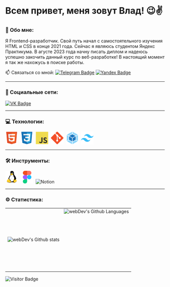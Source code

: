 
# Всем привет, меня зовут Влад! 😉✌



### 🤗 Обо мне:

Я Frontend-разработчик. Свой путь начал с самостоятельного изучения HTML и CSS в конце 2021 года. Сейчас я являюсь студентом Яндекс Практикума. В агусте 2023 года начну писать диплом и надеюсь успешно закочить данный курс по веб-разработке! В настоящий момент я так же нахожусь в поиске работы. 

:mailbox: Связаться со мной: [![Telegram Badge](https://img.shields.io/badge/-Kharchenko1994-blue?style=flat&logo=Telegram&logoColor=white)](https://t.me/Kharchenko1994) [![Yandex Badge](https://img.shields.io/badge/-Яндекс-yellow)](mailto:hv743163@yandex.ru) 

---

### 🤝 Социальные сети:

<div>
  <a href="https://vk.com/v.kharchenko94" target="_blank">
    <img src="https://cdn-icons-png.flaticon.com/512/145/145813.png" width="40" height="40" alt="VK Badge"/>
  </a>
</div>
  
---

### 💻 Технологии:

<div>
  <img src="https://github.com/devicons/devicon/blob/master/icons/html5/html5-original.svg" title="HTML" alt="HTML" width="40" height="40"/>&nbsp
  <img src="https://github.com/devicons/devicon/blob/master/icons/css3/css3-original.svg" title="CSS" alt="CSS" width="40" height="40"/>&nbsp
  <img src="https://github.com/devicons/devicon/blob/master/icons/javascript/javascript-original.svg" title="JS" alt="JS" width="40" height="40"/>&nbsp
  <img src="https://github.com/devicons/devicon/blob/master/icons/git/git-original.svg" title="Git" alt="Git" width="40" height="40"/>&nbsp
  <!-- <img src="https://github.com/devicons/devicon/blob/master/icons/nodejs/nodejs-original.svg" title="Node.js" alt="Node.js" width="40" height="40"/>&nbsp -->
  <img src="https://github.com/devicons/devicon/blob/master/icons/webpack/webpack-original.svg" title="Webpack" alt="Webpack" width="40" height="40"/>&nbsp;
  <img src="https://github.com/devicons/devicon/blob/master/icons/tailwindcss/tailwindcss-plain.svg" title="TailwindCSS" alt="TailwindCSS" width="40" height="40"/>&nbsp;
</div>

---

### 🛠 Инструменты:

<div>
  <img src="https://github.com/devicons/devicon/blob/master/icons/linux/linux-original.svg" title="Linux" alt="Linux" width="40" height="40"/>&nbsp;
  <img src="https://github.com/devicons/devicon/blob/master/icons/figma/figma-original.svg" title="Figma" alt="Figma" width="40" height="40"/>&nbsp;
  <img src="https://upload.wikimedia.org/wikipedia/commons/e/e9/Notion-logo.svg" title="Notion" alt="Notion" width="40" height="40"/>&nbsp;
</div>

---

### ⚙️ Cтатистика:

<table>
  <tr>
    <td>
      <img align="left" src="http://github-readme-streak-stats.herokuapp.com?user=VladisKharchenko&theme=dark&background=000000" alt="webDev's Github stats" />
    </td>
    <td>
      <img height="195px" align="right" alt="webDev's Github Languages" src="https://github-readme-stats-sigma-five.vercel.app/api/top-langs/?username=VladisKharchenko&layout=compact&theme=vision-friendly-dark" />
    </td>
  </tr>
</table>

![Visitor Badge](https://visitor-badge.laobi.icu/badge?page_id=VladisKharchenko)
